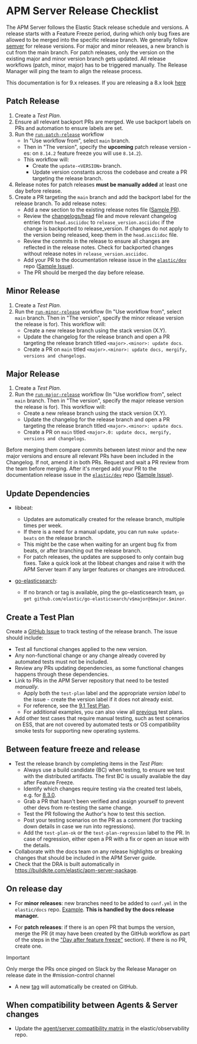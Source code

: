 # APM Server Release Checklist

The APM Server follows the Elastic Stack release schedule and versions. A release starts with a Feature Freeze period, during which only bug fixes are allowed to be merged into the specific release branch. We generally follow [semver](https://semver.org/) for release versions. For major and minor releases, a new branch is cut from the main branch. For patch releases, only the version on the existing major and minor version branch gets updated. All release workflows (patch, minor, major) has to be triggered manually. The Release Manager will ping the team to align the release process.

This documentation is for 9.x releases. If you are releasing a 8.x look [here](./RELEASES_8x.md)

## Patch Release

1. Create a *Test Plan*.
2. Ensure all relevant backport PRs are merged. We use backport labels on PRs and automation to ensure labels are set.
3. Run the [`run-patch-release`](https://github.com/elastic/apm-server/actions/workflows/run-patch-release.yml) workflow
    - In "Use workflow from", select `main` branch.
    - Then in "The version", specify the **upcoming** patch release version - es: on `8.14.2` feature freeze you will use `8.14.2`).
    - This workflow will:
        - Create the `update-<VERSION>` branch.
        - Update version constants across the codebase and create a PR targeting the release branch.
4. Release notes for patch releases **must be manually added** at least one day before release.
5. Create a PR targeting the `main` branch and add the backport label for the release branch. To add release notes:
    - Add a new section to the existing release notes file ([Sample PR](https://github.com/elastic/apm-server/pull/12680)).
    - Review the [changelogs/head](https://github.com/elastic/apm-server/tree/main/changelogs/head.asciidoc) file and move relevant changelog entries from `head.asciidoc` to `release_version.asciidoc` if the change is backported to release_version. If changes do not apply to the version being released, keep them in the `head.asciidoc` file.
    - Review the commits in the release to ensure all changes are reflected in the release notes. Check for backported changes without release notes in `release_version.asciidoc`.
    - Add your PR to the documentation release issue in the [`elastic/dev`](https://github.com/elastic/dev/issues?q=is%3Aissue%20state%3Aopen%20label%3Adocs) repo ([Sample Issue](https://github.com/elastic/dev/issues/2485)).
    - The PR should be merged the day before release.

## Minor Release

1. Create a *Test Plan*.
2. Run the [`run-minor-release`](https://github.com/elastic/apm-server/actions/workflows/run-minor-release.yml) workflow (In "Use workflow from", select `main` branch. Then in "The version", specify the minor release version the release is for). This workflow will:
    - Create a new release branch using the stack version (X.Y).
    - Update the changelog for the release branch and open a PR targeting the release branch titled `<major>.<minor>: update docs`.
    - Create a PR on `main` titled `<major>.<minor>: update docs, mergify, versions and changelogs`.

## Major Release

1. Create a *Test Plan*.
2. Run the [`run-major-release`](https://github.com/elastic/apm-server/actions/workflows/run-major-release.yml) workflow (In "Use workflow from", select `main` branch. Then in "The version", specify the major release version the release is for). This workflow will:
    - Create a new release branch using the stack version (X.Y).
    - Update the changelog for the release branch and open a PR targeting the release branch titled `<major>.<minor>: update docs`.
    - Create a PR on `main` titled `<major>.0: update docs, mergify, versions and changelogs`.

Before merging them compare commits between latest minor and the new major versions and ensure all relevant PRs have been included in the Changelog. If not, amend it in both PRs. Request and wait a PR review from the team before merging. After it's merged add your PR to the documentation release issue in the [`elastic/dev`](https://github.com/elastic/dev/issues?q=is%3Aissue%20state%3Aopen%20label%3Adocs) repo ([Sample Issue](https://github.com/elastic/dev/issues/2895)).

## Update Dependencies

- libbeat:
    - Updates are automatically created for the release branch, multiple times per week.
    - If there is a need for a manual update, you can run `make update-beats` on the release branch.
    - This might be the case when waiting for an urgent bug fix from beats, or after branching out the release branch.
    - For patch releases, the updates are supposed to only contain bug fixes. Take a quick look at the libbeat changes and raise it with the APM Server team if any larger features or changes are introduced.

- [go-elasticsearch](https://github.com/elastic/go-elasticsearch):
    - If no branch or tag is available, ping the go-elasticsearch team, `go get github.com/elastic/go-elasticsearch/v$major@$major.$minor`.

## Create a Test Plan

Create a [GitHub Issue](https://github.com/elastic/apm-server/issues/new?assignees=&labels=test-plan&projects=&template=test-plan.md) to track testing of the release branch. The issue should include:

- Test all functional changes applied to the new version.
- Any non-functional change or any change already covered by automated tests must not be included.
- Review any PRs updating dependencies, as some functional changes happens through these dependencies.
- Link to PRs in the APM Server repository that need to be tested *manually*.
    - Apply both the `test-plan` label and the appropriate *version label* to the issue - create the version label if it does not already exist.
    - For reference, see the [9.1 Test Plan](https://github.com/elastic/apm-server/issues/17263).
    - For additional examples, you can also view all [previous](https://github.com/elastic/apm-server/issues?q=label%3Atest-plan+is%3Aclosed) test plans.
- Add other test cases that require manual testing, such as test scenarios on ESS, that are not covered by automated tests or OS compatibility smoke tests for supporting new operating systems.

## Between feature freeze and release

- Test the release branch by completing items in the *Test Plan*:
  - Always use a build candidate (BC) when testing, to ensure we test with the distributed artifacts. The first BC is usually available the day after Feature Freeze.
  - Identify which changes require testing via the created test labels, e.g. for [8.3.0](https://github.com/elastic/apm-server/issues?q=label%3Atest-plan+is%3Aclosed+label%3Av8.3.0+-label%3Atest-plan-ok).
  - Grab a PR that hasn't been verified and assign yourself to prevent other devs from re-testing the same change.
  - Test the PR following the Author's how to test this section.
  - Post your testing scenarios on the PR as a comment (for tracking down details in case we run into regressions).
  - Add the `test-plan-ok` or the `test-plan-regression` label to the PR. In case of regression, either open a PR with a fix or open an issue with the details.
- Collaborate with the docs team on any release highlights or breaking changes that should be included in the APM Server guide.
- Check that the DRA is built automatically in https://buildkite.com/elastic/apm-server-package.

## On release day

* For **minor releases**: new branches need to be added to `conf.yml` in the `elastic/docs` repo. [Example](https://github.com/elastic/docs/pull/893/files#diff-4a701a5adb4359c6abf9b8e1cb38819fR925). **This is handled by the docs release manager.**

* For **patch releases**: if there is an open PR that bumps the version, merge the PR (it may have been created by the GitHub workflow as part of the steps in the ["Day after feature freeze"](#day-after-feature-freeze) section).
  If there is no PR, create one.
 > [!IMPORTANT]
 > Only merge the PRs once pinged on Slack by the Release Manager on release date in the #mission-control channel

* A new [tag](https://github.com/elastic/apm-server/releases) will automatically be created on GitHub.

## When compatibility between Agents & Server changes

* Update the [agent/server compatibility matrix](https://github.com/elastic/observability-docs/blob/main/docs/en/observability/apm/agent-server-compatibility.asciidoc) in the elastic/observability repo.
